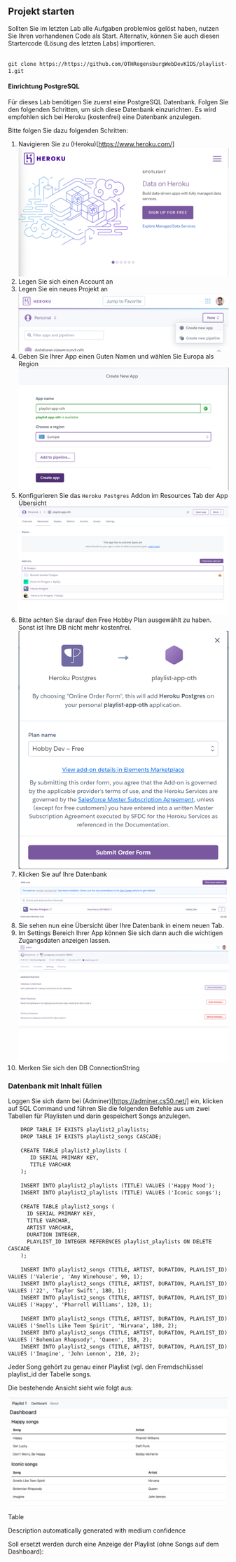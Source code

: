 ## Projekt starten

Sollten Sie im letzten Lab alle Aufgaben problemlos gelöst haben, nutzen Sie Ihren vorhandenen Code als Start.
Alternativ, können Sie auch diesen Startercode (Lösung des letzten Labs) importieren.
~~~shell
   
git clone https://https://github.com/OTHRegensburgWebDevKIDS/playlist-1.git
~~~

#### Einrichtung PostgreSQL

Für dieses Lab benötigen Sie zuerst eine PostgreSQL Datenbank. Folgen Sie den folgenden Schritten, um sich diese Datenbank einzurichten.
Es wird empfohlen sich bei Heroku (kostenfrei) eine Datenbank anzulegen. 

Bitte folgen Sie dazu folgenden Schritten: 

1. Navigieren Sie zu (Heroku)[https://www.heroku.com/]
![img.png](img/img.png)
2. Legen Sie sich einen Account an 
3. Legen Sie ein neues Projekt an
![img_1.png](img/img_1.png)
4. Geben Sie Ihrer App einen Guten Namen und wählen Sie Europa als Region
![img_2.png](img/img_2.png)
5. Konfigurieren Sie das `Heroku Postgres` Addon im Resources Tab der App Übersicht
![img_3.png](img/img_3.png)
6. Bitte achten Sie darauf den Free Hobby Plan ausgewählt zu haben. Sonst ist Ihre DB nicht mehr kostenfrei.
![img_4.png](img/img_4.png)
7. Klicken Sie auf Ihre Datenbank
![img_5.png](img/img_5.png)
8. Sie sehen nun eine Übersicht über Ihre Datenbank in einem neuen Tab.
9. Im Settings Bereich Ihrer App können Sie sich dann auch die wichtigen Zugangsdaten anzeigen lassen. 
![img_6.png](img/img_6.png)
10. Merken Sie sich den DB ConnectionString 

### Datenbank mit Inhalt füllen


Loggen Sie sich dann bei (Adminer)[https://adminer.cs50.net/] ein, klicken auf SQL Command und führen Sie die folgenden Befehle aus um zwei Tabellen für Playlisten und darin gespeichert Songs anzulegen. 

~~~ shell
    DROP TABLE IF EXISTS playlist2_playlists; 
    DROP TABLE IF EXISTS playlist2_songs CASCADE; 
     
    CREATE TABLE playlist2_playlists ( 
       ID SERIAL PRIMARY KEY, 
       TITLE VARCHAR 
    ); 
     
    INSERT INTO playlist2_playlists (TITLE) VALUES ('Happy Mood'); 
    INSERT INTO playlist2_playlists (TITLE) VALUES ('Iconic songs'); 
     
    CREATE TABLE playlist2_songs ( 
      ID SERIAL PRIMARY KEY, 
      TITLE VARCHAR, 
      ARTIST VARCHAR, 
      DURATION INTEGER, 
      PLAYLIST_ID INTEGER REFERENCES playlist_playlists ON DELETE CASCADE 
    ); 
     
    INSERT INTO playlist2_songs (TITLE, ARTIST, DURATION, PLAYLIST_ID) VALUES ('Valerie', 'Amy Winehouse', 90, 1); 
    INSERT INTO playlist2_songs (TITLE, ARTIST, DURATION, PLAYLIST_ID) VALUES ('22', 'Taylor Swift', 180, 1); 
    INSERT INTO playlist2_songs (TITLE, ARTIST, DURATION, PLAYLIST_ID) VALUES ('Happy', 'Pharrell Williams', 120, 1); 
     
    INSERT INTO playlist2_songs (TITLE, ARTIST, DURATION, PLAYLIST_ID) VALUES ('Smells Like Teen Spirit', 'Nirvana', 180, 2); 
    INSERT INTO playlist2_songs (TITLE, ARTIST, DURATION, PLAYLIST_ID) VALUES ('Bohemian Rhapsody', 'Queen', 150, 2); 
    INSERT INTO playlist2_songs (TITLE, ARTIST, DURATION, PLAYLIST_ID) VALUES ('Imagine', 'John Lennon', 210, 2); 
~~~



Jeder Song gehört zu genau einer Playlist (vgl. den Fremdschlüssel playlist_id der Tabelle songs.





Die bestehende Ansicht sieht wie folgt aus:

![img.png](img/Bestehend.png)


Table

Description automatically generated with medium confidence



Soll ersetzt werden durch eine Anzeige der Playlist (ohne Songs auf dem Dashboard):

